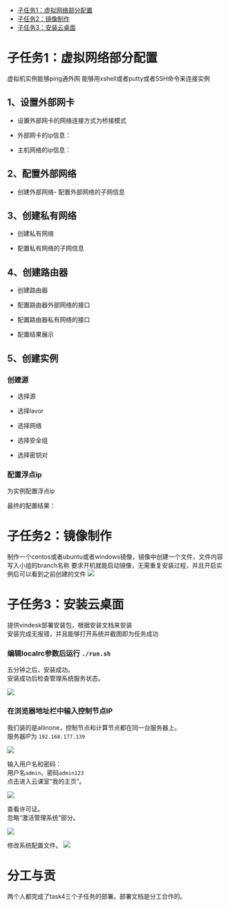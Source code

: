 * [子任务1：虚拟网络部分配置](#子任务1)
* [子任务2：镜像制作](#子任务2)
* [子任务3：安装云桌面](#子任务3)

<h1 id="子任务1">子任务1：虚拟网络部分配置</h1>

虚拟机实例能够ping通外网
能够用xshell或者putty或者SSH命令来连接实例

## 1、设置外部网卡

- 设置外部网卡的网络连接方式为桥接模式

- 外部网卡的ip信息：

- 主机网络的ip信息：

## 2、配置外部网络

- 创建外部网络- 配置外部网络的子网信息

## 3、创建私有网络

- 创建私有网络

- 配置私有网络的子网信息

## 4、创建路由器
- 创建路由器

- 配置路由器外部网络的接口

- 配置路由器私有网络的接口

- 配置结果展示

## 5、创建实例
### 创建源
- 选择源

- 选择lavor

- 选择网络

- 选择安全组

- 选择密钥对

### 配置浮点ip
为实例配置浮点ip

最终的配置结果：



<h1 id="子任务2">子任务2：镜像制作</h1>

制作一个centos或者ubuntu或者windows镜像，镜像中创建一个文件，文件内容写入小组的branch名称
要求开机就能启动镜像，无需重复安装过程，并且开启实例后可以看到之前创建的文件
![](images/.png)


<h1 id="子任务3">子任务3：安装云桌面</h1>

提供vindesk部署安装包，根据安装文档来安装</br>
安装完成无报错，并且能够打开系统并截图即为任务成功</br>

### 编辑localrc参数后运行 `./run.sh`
五分钟之后，安装成功。 </br>
安装成功后检查管理系统服务状态。

![](images/vinzorinstall.png)

### 在浏览器地址栏中输入控制节点IP

我们装的是allinone，控制节点和计算节点都在同一台服务器上。 </br>
服务器IP为 `192.168.177.139`

![](images/vinzorlogin.png)

输入用户名和密码：</br>
用户名`admin`，密码`admin123`</br>
点击进入云课室“我的主页”。

![](images/vinzormainpage.png)

查看许可证。</br>
忽略“激活管理系统”部分。

![](images/xukezheng.png)

修改系统配置文件。 
![](images/phoenix.png)


# 分工与贡

两个人都完成了task4三个子任务的部署。部署文档是分工合作的。

